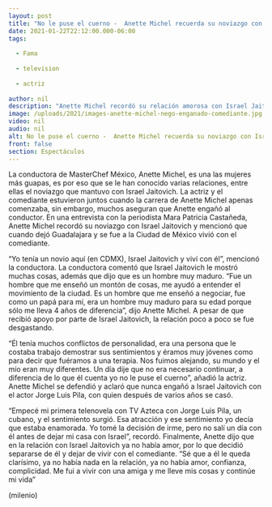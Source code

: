 ```yaml
---
layout: post
title: "No le puse el cuerno -  Anette Michel recuerda su noviazgo con Israel Jaitovich"
date: 2021-01-22T22:12:00.000-06:00
tags:
  
  - Fama
  
  - television
  
  - actriz
  
author: nil
description: "Anette Michel recordó su relación amorosa con Israel Jaitovich y explicó la razón por la que su noviazgo terminó. "
image: /uploads/2021/images-anette-michel-nego-enganado-comediante.jpg
video: nil
audio: nil
alt: No le puse el cuerno -  Anette Michel recuerda su noviazgo con Israel Jaitovich
front: false
section: Espectáculos
---
```


La conductora de MasterChef México, Anette Michel, es una las mujeres más guapas, es por eso que se le han conocido varias relaciones, entre ellas el noviazgo que mantuvo con Israel Jaitovich. La actriz y el comediante estuvieron juntos cuando la carrera de Anette Michel apenas comenzaba, sin embargo, muchos aseguran que Anette engañó al conductor. En una entrevista con la periodista Mara Patricia Castañeda, Anette Michel recordó su noviazgo con Israel Jaitovich y mencionó que cuando dejó Guadalajara y se fue a la Ciudad de México vivió con el comediante. 

“Yo tenía un novio aquí (en CDMX), Israel Jaitovich y viví con él”, mencionó la conductora. La conductora comentó que Israel Jaitovich le mostró muchas cosas, además que dijo que es un hombre muy maduro. “Fue un hombre que me enseñó un montón de cosas, me ayudó a entender el movimiento de la ciudad. Es un hombre que me enseñó a negociar, fue como un papá para mí, era un hombre muy maduro para su edad porque sólo me lleva 4 años de diferencia”, dijo Anette Michel. A pesar de que recibió apoyo por parte de Israel Jaitovich, la relación poco a poco se fue desgastando. 

“Él tenía muchos conflictos de personalidad, era una persona que le costaba trabajo demostrar sus sentimientos y éramos muy jóvenes como para decir que fuéramos a una terapia. Nos fuimos alejando, su mundo y el mío eran muy diferentes. Un día dije que no era necesario continuar, a diferencia de lo que él cuenta yo no le puse el cuerno”, añadió la actriz. Anette Michel se defendió y aclaró que nunca engañó a Israel Jaitovich con el actor Jorge Luis Pila, con quien después de varios años se casó. 

“Empecé mi primera telenovela con TV Azteca con Jorge Luis Pila, un cubano, y el sentimiento surgió. Esa atracción y ese sentimiento yo decía que estaba enamorada. Yo tomé la decisión de irme, pero no salí un día con él antes de dejar mi casa con Israel”, recordó. Finalmente, Anette dijo que en la relación con Israel Jaitovich ya no había amor, por lo que decidió separarse de él y dejar de vivir con el comediante. “Sé que a él le queda clarísimo, ya no había nada en la relación, ya no había amor, confianza, complicidad. Me fui a vivir con una amiga y me lleve mis cosas y continúe mi vida” 

(milenio)